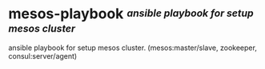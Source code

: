 # **mesos-playbook** <sup><sub>_ansible playbook for setup mesos cluster_</sub></sup>

ansible playbook for setup mesos cluster. (mesos:master/slave, zookeeper, consul:server/agent)
